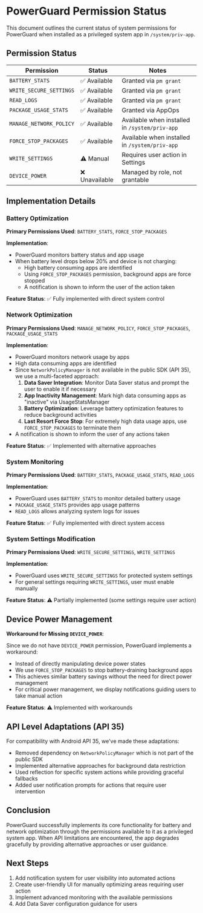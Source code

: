# PowerGuard Permission Status

This document outlines the current status of system permissions for PowerGuard when installed as a privileged system app in `/system/priv-app`.

## Permission Status

| Permission | Status | Notes |
|------------|--------|-------|
| `BATTERY_STATS` | ✅ Available | Granted via `pm grant` |
| `WRITE_SECURE_SETTINGS` | ✅ Available | Granted via `pm grant` |
| `READ_LOGS` | ✅ Available | Granted via `pm grant` |
| `PACKAGE_USAGE_STATS` | ✅ Available | Granted via AppOps |
| `MANAGE_NETWORK_POLICY` | ✅ Available | Available when installed in `/system/priv-app` |
| `FORCE_STOP_PACKAGES` | ✅ Available | Available when installed in `/system/priv-app` |
| `WRITE_SETTINGS` | ⚠️ Manual | Requires user action in Settings |
| `DEVICE_POWER` | ❌ Unavailable | Managed by role, not grantable |

## Implementation Details

### Battery Optimization

**Primary Permissions Used**: `BATTERY_STATS`, `FORCE_STOP_PACKAGES`

**Implementation**:
- PowerGuard monitors battery status and app usage
- When battery level drops below 20% and device is not charging:
  - High battery consuming apps are identified
  - Using `FORCE_STOP_PACKAGES` permission, background apps are force stopped
  - A notification is shown to inform the user of the action taken

**Feature Status**: ✅ Fully implemented with direct system control

### Network Optimization

**Primary Permissions Used**: `MANAGE_NETWORK_POLICY`, `FORCE_STOP_PACKAGES`, `PACKAGE_USAGE_STATS`

**Implementation**:
- PowerGuard monitors network usage by apps
- High data consuming apps are identified
- Since `NetworkPolicyManager` is not available in the public SDK (API 35), we use a multi-faceted approach:
  1. **Data Saver Integration**: Monitor Data Saver status and prompt the user to enable it if necessary
  2. **App Inactivity Management**: Mark high data consuming apps as "inactive" via UsageStatsManager
  3. **Battery Optimization**: Leverage battery optimization features to reduce background activities
  4. **Last Resort Force Stop**: For extremely high data usage apps, use `FORCE_STOP_PACKAGES` to terminate them
- A notification is shown to inform the user of any actions taken

**Feature Status**: ✅ Implemented with alternative approaches

### System Monitoring

**Primary Permissions Used**: `BATTERY_STATS`, `PACKAGE_USAGE_STATS`, `READ_LOGS`

**Implementation**:
- PowerGuard uses `BATTERY_STATS` to monitor detailed battery usage
- `PACKAGE_USAGE_STATS` provides app usage patterns
- `READ_LOGS` allows analyzing system logs for issues

**Feature Status**: ✅ Fully implemented with direct system access

### System Settings Modification

**Primary Permissions Used**: `WRITE_SECURE_SETTINGS`, `WRITE_SETTINGS`

**Implementation**:
- PowerGuard uses `WRITE_SECURE_SETTINGS` for protected system settings
- For general settings requiring `WRITE_SETTINGS`, user must enable manually

**Feature Status**: ⚠️ Partially implemented (some settings require user action)

## Device Power Management

**Workaround for Missing `DEVICE_POWER`**:

Since we do not have `DEVICE_POWER` permission, PowerGuard implements a workaround:
- Instead of directly manipulating device power states
- We use `FORCE_STOP_PACKAGES` to stop battery-draining background apps
- This achieves similar battery savings without the need for direct power management
- For critical power management, we display notifications guiding users to take manual action

**Feature Status**: ⚠️ Implemented with workarounds

## API Level Adaptations (API 35)

For compatibility with Android API 35, we've made these adaptations:
- Removed dependency on `NetworkPolicyManager` which is not part of the public SDK
- Implemented alternative approaches for background data restriction
- Used reflection for specific system actions while providing graceful fallbacks
- Added user notification prompts for actions that require user intervention

## Conclusion

PowerGuard successfully implements its core functionality for battery and network optimization through the permissions available to it as a privileged system app. When API limitations are encountered, the app degrades gracefully by providing alternative approaches or user guidance.

## Next Steps

1. Add notification system for user visibility into automated actions
2. Create user-friendly UI for manually optimizing areas requiring user action
3. Implement advanced monitoring with the available permissions
4. Add Data Saver configuration guidance for users 